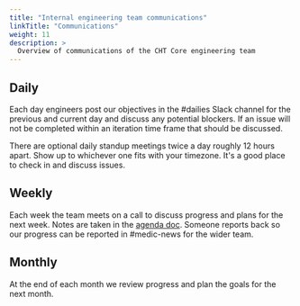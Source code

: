 ```yaml
---
title: "Internal engineering team communications"
linkTitle: "Communications"
weight: 11
description: >
  Overview of communications of the CHT Core engineering team 
---
```


## Daily

Each day engineers post our objectives in the #dailies Slack channel for the previous and current day and discuss any potential blockers. If an issue will not be completed within an iteration time frame that should be discussed.

There are optional daily standup meetings twice a day roughly 12 hours apart. Show up to whichever one fits with your timezone. It's a good place to check in and discuss issues.

## Weekly

Each week the team meets on a call to discuss progress and plans for the next week. Notes are taken in the [agenda doc](https://docs.google.com/document/d/14AuJ7SerLuOPESBjQlJqpBtzwSAoVf5ykTT7fjyJBT0/edit#). Someone reports back so our progress can be reported in #medic-news for the wider team.

## Monthly

At the end of each month we review progress and plan the goals for the next month.
